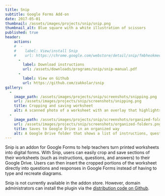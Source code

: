 ```yaml
---
title: Snip
subtitle: Google Forms Add-on
date: 2017-05-01
thumbnail: /assets/images/projects/snip/snip.png
thumbnail_alt: Blue square with a white illustration of scissors
published: true
header: 
    actions:
    #  -
    #    label: View/install Snip
    #    url: https://chrome.google.com/webstore/detail/snip/fmbheokmedhdadonfmcelkjlbgbbnnea
      -
        label: Download instructions
        url: /assets/downloads/programs/snip/snip-manual.pdf
      -
        label: View on Github
        url: https://github.com/zakkolar/snip
gallery: 
  -
    image_path: /assets/images/projects/snip/screenshots/snipping.png
    url: /assets/images/projects/snip/screenshots/snipping.png
    title: Cropping and saving worksheet
    alt: A scanned photo of a worksheet with an overlay that highlights one particular question. Controls at the bottom of the screen allow the user to select whether this is a question or instruction, specify the question number, specify whether it is an answer option, save it to Google Drive, and select a new image from Google Drive.
  -
    image_path: /assets/images/projects/snip/screenshots/organized-folders.png
    url: /assets/images/projects/snip/screenshots/organized-folders.png
    title: Saves to Google Drive in an organized way
    alt: A Google Drive folder that shows a list of instructions, questions, and responses, named in the format Instruction X, Question X Part Y, Question X Response Y
---
```


Snip is an addon for Google Forms to help teachers turn printed worksheets into digital forms. With Snip, users can easily crop and save sections of their worksheets (such as instructions, questions, and answers) to their Google Drive. Users can then insert the cropped portions of the worksheet directly into questions and responses in Google Forms instead of having to type and recreate diagrams.

Snip is not currently available in the addon store. However, domain administrators can install the plugin via the [distribution code on Github](https://github.com/zakkolar/snip/tree/master/dist).
